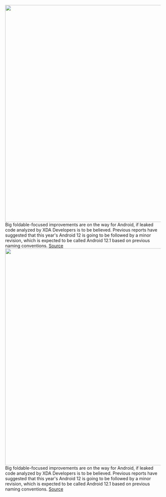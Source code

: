 <img src='https://cdn.vox-cdn.com/thumbor/HW8Ku_Tzvt6L9fH0-_ffEI60Orc=/0x0:1024x682/1200x800/filters:focal(431x260:593x422)/cdn.vox-cdn.com/uploads/chorus_image/image/69919030/ezgif.com_gif_maker__1_.0.jpg' width='700px' /><br/>
Big foldable-focused improvements are on the way for Android, if leaked code analyzed by XDA Developers is to be believed. Previous reports have suggested that this year's Android 12 is going to be followed by a minor revision, which is expected to be called Android 12.1 based on previous naming conventions.
<a href='https://www.theverge.com/2021/9/28/22697950/android-12-1-foldable-features-report-split-screen-multi-tasking-taskbar'> Source <a/><img src='https://cdn.vox-cdn.com/thumbor/HW8Ku_Tzvt6L9fH0-_ffEI60Orc=/0x0:1024x682/1200x800/filters:focal(431x260:593x422)/cdn.vox-cdn.com/uploads/chorus_image/image/69919030/ezgif.com_gif_maker__1_.0.jpg' width='700px' /><br/>
Big foldable-focused improvements are on the way for Android, if leaked code analyzed by XDA Developers is to be believed. Previous reports have suggested that this year's Android 12 is going to be followed by a minor revision, which is expected to be called Android 12.1 based on previous naming conventions.
<a href='https://www.theverge.com/2021/9/28/22697950/android-12-1-foldable-features-report-split-screen-multi-tasking-taskbar'> Source <a/>